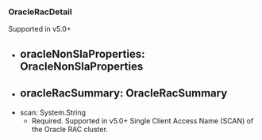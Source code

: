 ### OracleRacDetail
Supported in v5.0+

- oracleNonSlaProperties: OracleNonSlaProperties
  - 
- oracleRacSummary: OracleRacSummary
  - 
- scan: System.String
  - Required. Supported in v5.0+
  Single Client Access Name (SCAN) of the Oracle RAC cluster.
